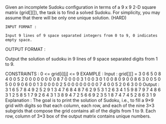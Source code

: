 
Given an incomplete Sudoku configuration in terms of a 9 x 9  2-D square matrix (grid[][]), the task is to find a solved Sudoku. For simplicity, you may assume that there will be only one unique solution.
(HARD)

	INPUT FORMAT :

	Input 9 lines of 9 space separated integers from 0 to 9, 0 indicates empty space.

OUTPUT FORMAT : 

Output the solution of sudoku in 9 lines of 9 space separated digits from 1 to 9.

CONSTRAINTS :
	0 <= grid[i][j] <= 9
EXAMPLE :
	Input : grid[][] = 
  	3 0 6 5 0 8 4 0 0
  	5 2 0 0 0 0 0 0 0
 	0 8 7 0 0 0 0 3 1
  	0 0 3 0 1 0 0 8 0
  	9 0 0 8 6 3 0 0 5
  	0 5 0 0 9 0 6 0 0
  	1 3 0 0 0 0 2 5 0
  	0 0 0 0 0 0 0 7 4
     	0 0 5 2 0 6 3 0 0
Output : 
3 1 6 5 7 8 4 9 2
5 2 9 1 3 4 7 6 8
4 8 7 6 2 9 5 3 1
2 6 3 4 1 5 9 8 7
9 7 4 8 6 3 1 2 5
8 5 1 7 9 2 6 4 3
1 3 8 9 4 7 2 5 6
6 9 2 3 5 1 8 7 4
7 4 5 2 8 6 3 1 9
Explanation :
The goal is to print the solution of Sudoku, i.e., to fill a 9×9 grid with digits so that each column, each row, and each of the nine 3×3 subgrids that compose the grid contains all of the digits from 1 to 9.  Each row, column of 3*3 box of the output matrix contains unique numbers.
